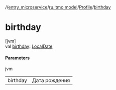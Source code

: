 //[entry_microservice](../../../index.md)/[ru.itmo.model](../index.md)/[Profile](index.md)/[birthday](birthday.md)

# birthday

[jvm]\
val [birthday](birthday.md): [LocalDate](https://docs.oracle.com/javase/8/docs/api/java/time/LocalDate.html)

#### Parameters

jvm

| | |
|---|---|
| birthday | Дата рождения |